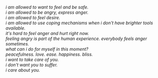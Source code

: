 ﻿
_i am allowed to want to feel and be safe.  
i am allowed to be angry, express anger.  
i am allowed to feel desire.  
i am allowed to use coping mechanisms when i don't have brighter tools available.  
it's hard to feel anger and hurt right now.  
feeling angry is part of the human experience. everybody feels anger sometimes.  
what can i do for myself in this moment?  
peacefulness. love. ease. happiness. bliss.  
i want to take care of you.  
i don't want you to suffer.  
i care about you._
